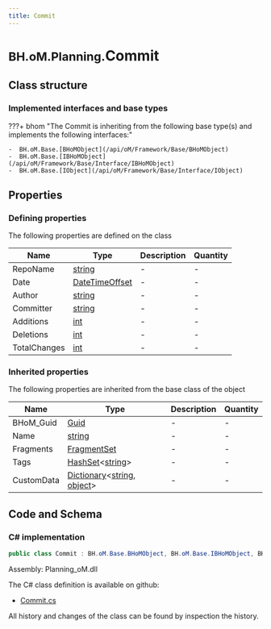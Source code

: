 ```yaml
---
title: Commit
---
```


# <small>BH.oM.Planning.</small>**Commit**



## Class structure

### Implemented interfaces and base types

???+ bhom "The Commit is inheriting from the following base type(s) and implements the following interfaces:"

    -  BH.oM.Base.[BHoMObject](/api/oM/Framework/Base/BHoMObject)
    -  BH.oM.Base.[IBHoMObject](/api/oM/Framework/Base/Interface/IBHoMObject)
    -  BH.oM.Base.[IObject](/api/oM/Framework/Base/Interface/IObject)


## Properties



### Defining properties

The following properties are defined on the class

| Name             | Type             | Description      | Quantity         |
|------------------|------------------|------------------|------------------|
| RepoName | [string](https://learn.microsoft.com/en-us/dotnet/api/System.String?view=netstandard-2.0) | - | - |
| Date | [DateTimeOffset](https://learn.microsoft.com/en-us/dotnet/api/System.DateTimeOffset?view=netstandard-2.0) | - | - |
| Author | [string](https://learn.microsoft.com/en-us/dotnet/api/System.String?view=netstandard-2.0) | - | - |
| Committer | [string](https://learn.microsoft.com/en-us/dotnet/api/System.String?view=netstandard-2.0) | - | - |
| Additions | [int](https://learn.microsoft.com/en-us/dotnet/api/System.Int32?view=netstandard-2.0) | - | - |
| Deletions | [int](https://learn.microsoft.com/en-us/dotnet/api/System.Int32?view=netstandard-2.0) | - | - |
| TotalChanges | [int](https://learn.microsoft.com/en-us/dotnet/api/System.Int32?view=netstandard-2.0) | - | - |


### Inherited properties
The following properties are inherited from the base class of the object

| Name             | Type             | Description      | Quantity         |
|------------------|------------------|------------------|------------------|
| BHoM_Guid | [Guid](https://learn.microsoft.com/en-us/dotnet/api/System.Guid?view=netstandard-2.0) | - | - |
| Name | [string](https://learn.microsoft.com/en-us/dotnet/api/System.String?view=netstandard-2.0) | - | - |
| Fragments | [FragmentSet](/api/oM/Framework/Base/FragmentSet) | - | - |
| Tags | [HashSet](https://learn.microsoft.com/en-us/dotnet/api/System.Collections.Generic.HashSet-1?view=netstandard-2.0)&lt;[string](https://learn.microsoft.com/en-us/dotnet/api/System.String?view=netstandard-2.0)&gt; | - | - |
| CustomData | [Dictionary](https://learn.microsoft.com/en-us/dotnet/api/System.Collections.Generic.Dictionary-2?view=netstandard-2.0)&lt;[string](https://learn.microsoft.com/en-us/dotnet/api/System.String?view=netstandard-2.0), [object](https://learn.microsoft.com/en-us/dotnet/api/System.Object?view=netstandard-2.0)&gt; | - | - |


## Code and Schema

### C# implementation

``` C# title="C#"
public class Commit : BH.oM.Base.BHoMObject, BH.oM.Base.IBHoMObject, BH.oM.Base.IObject
```

Assembly: Planning_oM.dll

The C# class definition is available on github:

- [Commit.cs](https://github.com/BHoM/BHoM/blob/develop/Planning_oM/Commit.cs)

All history and changes of the class can be found by inspection the history.
